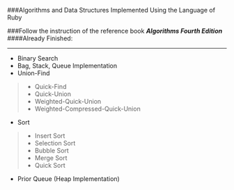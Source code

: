 ###Algorithms and Data Structures Implemented Using the Language of Ruby

###Follow the instruction of the reference book **_Algorithms Fourth Edition_**
####Already Finished:
<hr>

* Binary Search
* Bag, Stack, Queue Implementation
* Union-Find 

> * Quick-Find 
> * Quick-Union 
> * Weighted-Quick-Union 
> * Weighted-Compressed-Quick-Union
> 

* Sort

>* Insert Sort
>* Selection Sort
>* Bubble Sort
>* Merge Sort
>* Quick Sort
>

* Prior Queue (Heap Implementation)